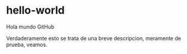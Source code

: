# hello-world
Hola mundo GitHub

Verdaderamente esto se trata de una breve descripcion, meramente de prueba, veamos.
